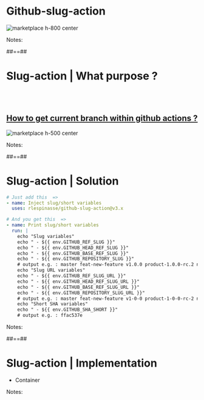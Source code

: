 

# Github-slug-action

![marketplace h-800 center](./assets/images/github-slug-action.png)

Notes:

##==##

# Slug-action | What purpose ? 
<br><br>

## [How to get current branch within github actions ?](https://stackoverflow.com/questions/58033366/how-to-get-current-branch-within-github-actions/58730805#58730805)

![marketplace h-500 center](./assets/images/stackoverflow-github-actions.png)

Notes:

##==##

# Slug-action | Solution

```yaml
# Just add this  => 
- name: Inject slug/short variables
  uses: rlespinasse/github-slug-action@v3.x

# And you get this  => 
- name: Print slug/short variables
  run: |
    echo "Slug variables"
    echo " - ${{ env.GITHUB_REF_SLUG }}"    
    echo " - ${{ env.GITHUB_HEAD_REF_SLUG }}"
    echo " - ${{ env.GITHUB_BASE_REF_SLUG }}"
    echo " - ${{ env.GITHUB_REPOSITORY_SLUG }}"
    # output e.g. : master feat-new-feature v1.0.0 product-1.0.0-rc.2 new-awesome-product
    echo "Slug URL variables"
    echo " - ${{ env.GITHUB_REF_SLUG_URL }}"
    echo " - ${{ env.GITHUB_HEAD_REF_SLUG_URL }}"
    echo " - ${{ env.GITHUB_BASE_REF_SLUG_URL }}"
    echo " - ${{ env.GITHUB_REPOSITORY_SLUG_URL }}"
    # output e.g. : master feat-new-feature v1-0-0 product-1-0-0-rc-2 new-awesome-product
    echo "Short SHA variables"
    echo " - ${{ env.GITHUB_SHA_SHORT }}"
    # output e.g. : ffac537e 
```
Notes:

##==##

# Slug-action | Implementation

* Container  


Notes:
